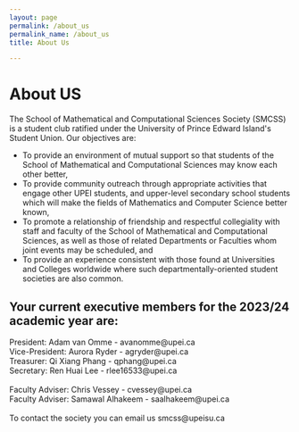 ```yaml
---
layout: page
permalink: /about_us
permalink_name: /about_us
title: About Us

---  
```

<h1 align="centre">About US</h1>
<p>The School of Mathematical and Computational Sciences Society (SMCSS) is a student club ratified under the University of Prince Edward Island's Student Union. 
Our objectives are:</p>
<ul>
<li>To provide an environment of mutual support so that students of the School of Mathematical and Computational Sciences may know each other better,</li>
<li>To provide community outreach through appropriate activities that engage other UPEI students, and upper-level secondary school students which will make the fields of Mathematics and Computer Science better known,</li>
<li>To promote a relationship of friendship and respectful collegiality with staff and faculty of the School of Mathematical and Computational Sciences, as well as those of related Departments or Faculties whom joint events may be scheduled, and</li>
<li>To provide an experience consistent with those found at Universities and Colleges worldwide where such departmentally-oriented student societies are also common.</li></ul>
<h2>Your current executive members for the 2023/24 academic year are:</h2>
<p>President: Adam van Omme - avanomme@upei.ca<br>
Vice-President: Aurora Ryder - agryder@upei.ca<br>
Treasurer: Qi Xiang Phang - qphang@upei.ca<br>
Secretary: Ren Huai Lee - rlee16533@upei.ca<br><br>
Faculty Adviser: Chris Vessey - cvessey@upei.ca<br>
Faculty Adviser: Samawal Alhakeem - saalhakeem@upei.ca<br><br>
To contact the society you can email us smcss@upeisu.ca</p>
